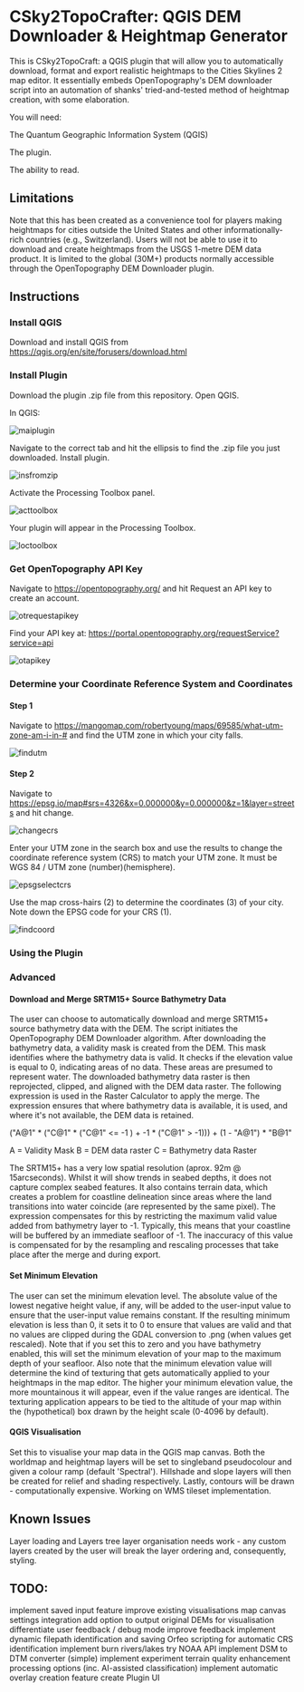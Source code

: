# CSky2TopoCrafter: QGIS DEM Downloader & Heightmap Generator
This is CSky2TopoCraft: a QGIS plugin that will allow you to automatically download, format and export realistic heightmaps to the Cities Skylines 2 map editor. It essentially embeds OpenTopography's DEM downloader script into an automation of shanks' tried-and-tested method of heightmap creation, with some elaboration.

You will need:

The Quantum Geographic Information System (QGIS)

The plugin.

The ability to read.

## Limitations
Note that this has been created as a convenience tool for players making heightmaps for cities outside the United States and other informationally-rich countries (e.g., Switzerland). Users will not be able to use it to download and create heightmaps from the USGS 1-metre DEM data product. It is limited to the global (30M+) products normally accessible through the OpenTopography DEM Downloader plugin.

## Instructions

### Install QGIS
Download and install QGIS from https://qgis.org/en/site/forusers/download.html
### Install Plugin
Download the plugin .zip file from this repository. Open QGIS.

In QGIS:

![maiplugin](images/maiplugin.png)

Navigate to the correct tab and hit the ellipsis to find the .zip file you just downloaded. Install plugin.

![insfromzip](images/insfromzip.png)

Activate the Processing Toolbox panel.

![acttoolbox](images/acttoolbox.png)

Your plugin will appear in the Processing Toolbox.

![loctoolbox](images/loctoolbox.png)

### Get OpenTopography API Key
Navigate to https://opentopography.org/ and hit Request an API key to create an account.

![otrequestapikey](images/otrequestapikey.png)

Find your API key at: https://portal.opentopography.org/requestService?service=api

![otapikey](images/otapikey.png)

### Determine your Coordinate Reference System and Coordinates
#### Step 1
Navigate to https://mangomap.com/robertyoung/maps/69585/what-utm-zone-am-i-in-# and find the UTM zone in which your city falls.

![findutm](images/findutm.png)

#### Step 2
Navigate to https://epsg.io/map#srs=4326&x=0.000000&y=0.000000&z=1&layer=streets and hit change. 

![changecrs](images/epsgchangecrs.png)

Enter your UTM zone in the search box and use the results to change the coordinate reference system (CRS) to match your UTM zone. It must be WGS 84 / UTM zone (number)(hemisphere).

![epsgselectcrs](images/epsgselectcrs.png)

Use the map cross-hairs (2) to determine the coordinates (3) of your city. Note down the EPSG code for your CRS (1).

![findcoord](images/findcoord.png)
### Using the Plugin
### Advanced
#### Download and Merge SRTM15+ Source Bathymetry Data
The user can choose to automatically download and merge SRTM15+ source bathymetry data with the DEM. The script initiates the OpenTopography DEM Downloader algorithm. After downloading the bathymetry data, a validity mask is created from the DEM. This mask identifies where the bathymetry data is valid. It checks if the elevation value is equal to 0, indicating areas of no data. These areas are presumed to represent water. The downloaded bathymetry data raster is then reprojected, clipped, and aligned with the DEM data raster. The following expression is used in the Raster Calculator to apply the merge. The expression ensures that where bathymetry data is available, it is used, and where it's not available, the DEM data is retained. 

("A@1" * ("C@1" * ("C@1" <= -1 ) + -1 * ("C@1" > -1))) + (1 - "A@1") * "B@1"

A = Validity Mask
B = DEM data raster
C = Bathymetry data Raster

The SRTM15+ has a very low spatial resolution (aprox. 92m @ 15arcseconds). Whilst it will show trends in seabed depths, it does not capture complex seabed features. It also contains terrain data, which creates a problem for coastline delineation since areas where the land transitions into water coincide (are represented by the same pixel). The expression compensates for this by restricting the maximum valid value added from bathymetry layer to -1. Typically, this means that your coastline will be buffered by an immediate seafloor of -1. The inaccuracy of this value is compensated for by the resampling and rescaling processes that take place after the merge and during export.

#### Set Minimum Elevation
The user can set the minimum elevation level. The absolute value of the lowest negative height value, if any, will be added to the user-input value to ensure that the user-input value remains constant. If the resulting minimum elevation is less than 0, it sets it to 0 to ensure that values are valid and that no values are clipped during the GDAL conversion to .png (when values get rescaled). Note that if you set this to zero and you have bathymetry enabled, this will set the minimum elevation of your map to the maximum depth of your seafloor. Also note that the minimum elevation value will determine the kind of texturing that gets automatically applied to your heightmaps in the map editor. The higher your minimum elevation value, the more mountainous it will appear, even if the value ranges are identical. The texturing application appears to be tied to the altitude of your map within the (hypothetical) box drawn by the height scale (0-4096 by default).

#### QGIS Visualisation
Set this to visualise your map data in the QGIS map canvas. Both the worldmap and heightmap layers will be set to singleband pseudocolour and given a colour ramp (default 'Spectral'). Hillshade and slope layers will then be created for relief and shading respectively. Lastly, contours will be drawn - computationally expensive. Working on WMS tileset implementation.

## Known Issues
Layer loading and Layers tree layer organisation needs work - any custom layers created by the user will break the layer ordering and, consequently, styling.

## TODO:
implement saved input feature
improve existing visualisations
map canvas settings integration
add option to output original DEMs for visualisation
differentiate user feedback / debug mode
improve feedback
implement dynamic filepath identification and saving
Orfeo scripting for automatic CRS identification
implement burn rivers/lakes
try NOAA API
implement DSM to DTM converter (simple)
implement experiment terrain quality enhancement processing options (inc. AI-assisted classification)
implement automatic overlay creation feature
create Plugin UI


